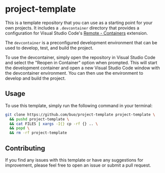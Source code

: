 # project-template

This is a template repository that you can use as a starting point for your own projects. It includes a `.devcontainer` directory that provides a configuration for Visual Studio Code's [Remote - Containers](https://code.visualstudio.com/docs/devcontainers/containers) extension.

The `devcontainer` is a preconfigured development environment that can be used to develop, test, and build the project.

To use the devcontainer, simply open the repository in Visual Studio Code and select the "Reopen in Container" option when prompted. This will start the development container and open a new Visual Studio Code window with the devcontainer environment. You can then use the environment to develop and build the project.

## Usage
To use this template, simply run the following command in your terminal:

```sh
git clone https://github.com/buo/project-template project-template \
  && pushd project-template \
  && cat FILES | xargs -I{} cp -rf {} .. \
  && popd \
  && rm -rf project-template
```

## Contributing

If you find any issues with this template or have any suggestions for improvement, please feel free to open an issue or submit a pull request.